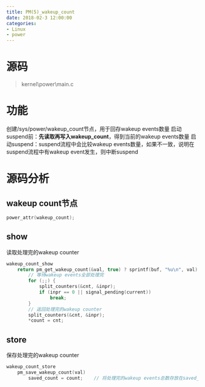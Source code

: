 ```yaml
---
title: PM(5)_wakeup_count
date: 2018-02-3 12:00:00
categories:
- Linux
- power
---
```

# 源码
> kernel\power\main.c

# 功能
创建/sys/power/wakeup_count节点，用于回存wakeup events数量
启动suspend前：__先读取再写入wakeup_count__，得到当前的wakeup events数量
启动suspend：suspend流程中会比较wakeup events数量，如果不一致，说明在suspend流程中有wakeup event发生，则中断suspend
<!-- more -->
# 源码分析
## wakeup count节点
```c
power_attr(wakeup_count);
```

## show
读取处理完的wakeup counter
```c
wakeup_count_show
	return pm_get_wakeup_count(&val, true) ? sprintf(buf, "%u\n", val) : -EINTR;
		// 等待wakeup events全部处理完
		for (;;) {
			split_counters(&cnt, &inpr);
			if (inpr == 0 || signal_pending(current))
				break;
		}
		// 返回处理完的wakeup counter
		split_counters(&cnt, &inpr);
		*count = cnt;
```

## store
保存处理完的wakeup counter
```c
wakeup_count_store
	pm_save_wakeup_count(val)
		saved_count = count;	// 将处理完的wakeup events总数存放在saved_count里
```

